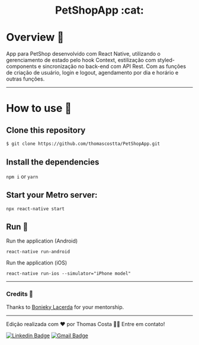 <h1 align="center">
  PetShopApp :cat:
</h1>


# Overview :book:

App para PetShop  desenvolvido com React Native, utilizando o gerenciamento de estado pelo hook Context, estilização com styled-components e sincronização no back-end com API Rest. Com as funções de criação de usuário, login e logout, agendamento por dia e horário e outras funções.

---------------------------

# How to use :toolbox:

## Clone this repository
```bash
$ git clone https://github.com/thomascostta/PetShopApp.git
```

## Install the dependencies
`npm i` or `yarn`

## Start your Metro server:
`npx react-native start`

## Run :iphone:
Run the application (Android)

`react-native run-android`

Run the application (iOS)

`react-native run-ios --simulator="iPhone model"`

---------------------------


### Credits 🤝


Thanks to [Bonieky Lacerda](https://github.com/bonieky/ "Bonieky Lacerda") for your mentorship.
  
---------------------------


Edição realizada com ❤️ por Thomas Costa 👋🏽 Entre em contato!

[![Linkedin Badge](https://img.shields.io/badge/-Thomas-blue?style=flat-square&logo=Linkedin&logoColor=white&link=https://www.linkedin.com/in/tgmarinho/)](https://www.linkedin.com/in/thomasjeffcosta/) 
[![Gmail Badge](https://img.shields.io/badge/-thomas.jeffcosta@gmail.com-c14438?style=flat-square&logo=Gmail&logoColor=white&link=mailto:thomas.jeffcosta@gmail.com)](mailto:thomas.jeffcosta@gmail.com)



